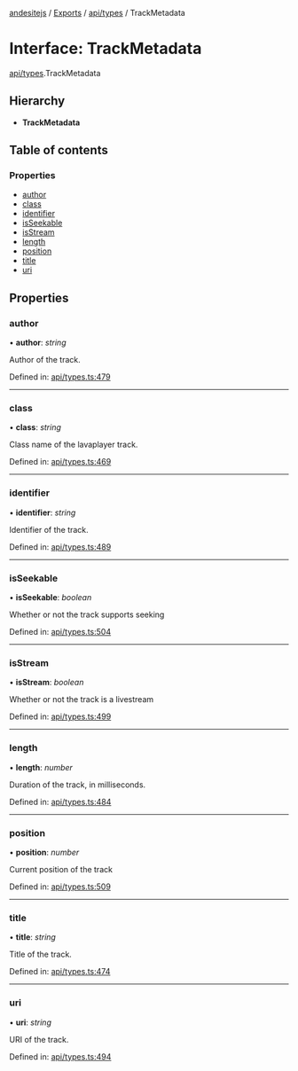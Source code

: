 [andesitejs](../../README.md) / [Exports](../../modules.md) / [api/types](../../modules/api_types.md) / TrackMetadata

# Interface: TrackMetadata

[api/types](../../modules/api_types.md).TrackMetadata

## Hierarchy

* **TrackMetadata**

## Table of contents

### Properties

- [author](types.trackmetadata.md#author)
- [class](types.trackmetadata.md#class)
- [identifier](types.trackmetadata.md#identifier)
- [isSeekable](types.trackmetadata.md#isseekable)
- [isStream](types.trackmetadata.md#isstream)
- [length](types.trackmetadata.md#length)
- [position](types.trackmetadata.md#position)
- [title](types.trackmetadata.md#title)
- [uri](types.trackmetadata.md#uri)

## Properties

### author

• **author**: *string*

Author of the track.

Defined in: [api/types.ts:479](https://github.com/Lavaclient/andesite/blob/7241e28/src/api/types.ts#L479)

___

### class

• **class**: *string*

Class name of the lavaplayer track.

Defined in: [api/types.ts:469](https://github.com/Lavaclient/andesite/blob/7241e28/src/api/types.ts#L469)

___

### identifier

• **identifier**: *string*

Identifier of the track.

Defined in: [api/types.ts:489](https://github.com/Lavaclient/andesite/blob/7241e28/src/api/types.ts#L489)

___

### isSeekable

• **isSeekable**: *boolean*

Whether or not the track supports seeking

Defined in: [api/types.ts:504](https://github.com/Lavaclient/andesite/blob/7241e28/src/api/types.ts#L504)

___

### isStream

• **isStream**: *boolean*

Whether or not the track is a livestream

Defined in: [api/types.ts:499](https://github.com/Lavaclient/andesite/blob/7241e28/src/api/types.ts#L499)

___

### length

• **length**: *number*

Duration of the track, in milliseconds.

Defined in: [api/types.ts:484](https://github.com/Lavaclient/andesite/blob/7241e28/src/api/types.ts#L484)

___

### position

• **position**: *number*

Current position of the track

Defined in: [api/types.ts:509](https://github.com/Lavaclient/andesite/blob/7241e28/src/api/types.ts#L509)

___

### title

• **title**: *string*

Title of the track.

Defined in: [api/types.ts:474](https://github.com/Lavaclient/andesite/blob/7241e28/src/api/types.ts#L474)

___

### uri

• **uri**: *string*

URI of the track.

Defined in: [api/types.ts:494](https://github.com/Lavaclient/andesite/blob/7241e28/src/api/types.ts#L494)
